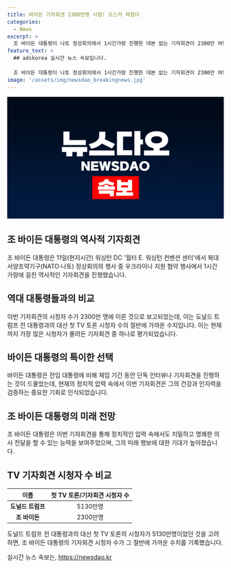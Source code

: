 ```yaml
---
title: 바이든 기자회견 2300만명 시청! 오스카 제쳤다
categories:
  - News
excerpt: >
  조 바이든 대통령이 나토 정상회의에서 1시간가량 진행한 대본 없는 기자회견이 2300만 여명에 이른다는 보도가 나왔다. 트럼프 대통령과의 TV 토론 시청자 수의 절반에 가까운 이 기록은 오스카 시상식을 제외하면 올해 가장 많이 시청된 방송 중 하나였다. 또한, 바이든 대통령의 재임 기간 동안 드문 편으로, 그의 건강과 인지력을 검증하는 의미가 부각되고 있다. 
feature_text: >
  ## adskorea 실시간 뉴스 속보입니다.

  조 바이든 대통령이 나토 정상회의에서 1시간가량 진행한 대본 없는 기자회견이 2300만 여명에 이른다는 보도가 나왔다. 트럼프 대통령과의 TV 토론 시청자 수의 절반에 가까운 이 기록은 오스카 시상식을 제외하면 올해 가장 많이 시청된 방송 중 하나였다. 또한, 바이든 대통령의 재임 기간 동안 드문 편으로, 그의 건강과 인지력을 검증하는 의미가 부각되고 있다. 
image: '/assets/img/newsdao_breakingnews.jpg'
---
```


<p><img src="/assets/img/newsdao_breakingnews.jpg" alt="adskorea 속보" /></p>

<h2 data-ke-size="size26">조 바이든 대통령의 역사적 기자회견</h2>

<p data-ke-size="size16">조 바이든 대통령은 11일(현지시간) 워싱턴 DC '월터 E. 워싱턴 컨벤션 센터'에서 북대서양조약기구(NATO·나토) 정상회의의 행사 중 우크라이나 지원 협약 행사에서 1시간 가량에 걸친 역사적인 기자회견을 진행했습니다.</p>

<h2 data-ke-size="size26">역대 대통령들과의 비교</h2>

<p data-ke-size="size16">이번 기자회견의 시청자 수가 2300만 명에 이른 것으로 보고되었는데, 이는 도널드 트럼프 전 대통령과의 대선 첫 TV 토론 시청자 수의 절반에 가까운 수치입니다. 이는 현재까지 가장 많은 시청자가 몰려든 기자회견 중 하나로 평가되었습니다.</p>

<h2 data-ke-size="size26">바이든 대통령의 특이한 선택</h2>

<p data-ke-size="size16">바이든 대통령은 전임 대통령에 비해 재임 기간 동안 단독 인터뷰나 기자회견을 진행하는 것이 드물었는데, 현재의 정치적 압력 속에서 이번 기자회견은 그의 건강과 인지력을 검증하는 중요한 기회로 인식되었습니다.</p>

<h2 data-ke-size="size26">조 바이든 대통령의 미래 전망</h2>

<p data-ke-size="size16">조 바이든 대통령은 이번 기자회견을 통해 정치적인 압력 속에서도 치밀하고 명쾌한 의사 전달을 할 수 있는 능력을 보여주었으며, 그의 미래 행보에 대한 기대가 높아졌습니다.</p>

<h2 data-ke-size="size26">TV 기자회견 시청자 수 비교</h2>

<table>
    <thead>
        <tr>
            <th style="text-align: center;">이름</th>
            <th style="text-align: center;">첫 TV 토론/기자회견 시청자 수</th>
        </tr>
    </thead>
    <tbody>
        <tr>
            <td style="text-align: center;"><b>도널드 트럼프</b></td>
            <td style="text-align: center;">5130만명</td>
        </tr>
        <tr>
            <td style="text-align: center;"><b>조 바이든</b></td>
            <td style="text-align: center;">2300만명</td>
        </tr>
    </tbody>
</table>

<p data-ke-size="size16">도널드 트럼프 전 대통령과의 대선 첫 TV 토론의 시청자가 5130만명이었던 것을 고려하면, 조 바이든 대통령의 기자회견 시청자 수가 그 절반에 가까운 수치를 기록했습니다.</p>
실시간 뉴스 속보는, <a href="https://newsdao.kr" rel="dofollow">https://newsdao.kr</a>


